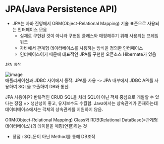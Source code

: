 # JPA(Java Persistence API)
* JPA는 자바 진영에서 ORM(Object-Relational Mapping) 기술 표준으로 사용되는 인터페이스 모음
	- 실제로 구현된 것이 아니라 구현된 클래스와 매핑해주기 위해 사용되는 프레임워크
	- 자바에서 관계형 데이터베이스를 사용하는 방식을 정의한 인터페이스
	- 인터페이스이기 때문에 대표적인 JPA를 구현한 오픈소스 Hibernate가 있음

`JPA 동작`
<br><br>
![image](https://user-images.githubusercontent.com/86811852/155684380-5eb91d60-a819-48ff-8554-08e3bbfd45b3.png)
<br>애플리케이션과 JDBC 사이에서 동작.
JPA를 사용 -> JPA 내부에서 JDBC API를 사용하여 SQL을 호출하여 DB와 통신.



JPA 사용이유?
반복적인 CRUD SQL을 처리
SQL이 아닌 객체 중심으로 개발할 수 있다는 장점
=> 생산성이 좋고, 유지보수도 수월함.
Java에서는 상속관계가 존재하는데 데이터베이스에서는 객체의 상속관계를 지원하지 않음.



ORM(Object-Relational Mapping) 
Class와  RDB(Relational DataBase(=관계형데이터베이스))의 테이블을 매핑(연결)하는 것
- 장점 : SQL문이 아닌 Method를 통해 DB조작
